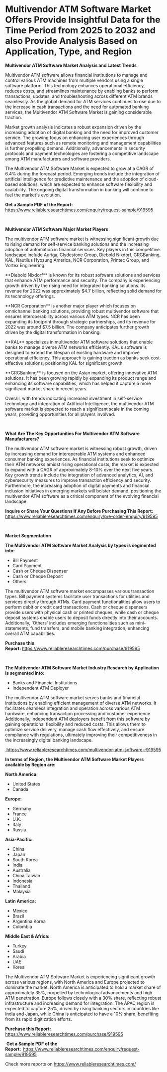 <p><h1>Multivendor ATM Software Market Offers Provide Insightful Data for the Time Period from 2025 to 2032 and also Provide Analysis Based on Application, Type, and Region</h1></p><p><strong>Multivendor ATM Software Market Analysis and Latest Trends</strong></p>
<p><p>Multivendor ATM software allows financial institutions to manage and control various ATM machines from multiple vendors using a single software platform. This technology enhances operational efficiency, reduces costs, and streamlines maintenance by enabling banks to perform transactions, updates, and troubleshooting across different ATM brands seamlessly. As the global demand for ATM services continues to rise due to the increase in cash transactions and the need for automated banking services, the Multivendor ATM Software Market is gaining considerable traction.</p><p>Market growth analysis indicates a robust expansion driven by the increasing adoption of digital banking and the need for improved customer service. The growing focus on enhancing user experiences through advanced features such as remote monitoring and management capabilities is further propelling demand. Additionally, advancements in security protocols and payment technologies are fostering a competitive landscape among ATM manufacturers and software providers.</p><p>The Multivendor ATM Software Market is expected to grow at a CAGR of 6.4% during the forecast period. Emerging trends include the integration of artificial intelligence for predictive maintenance and the adoption of cloud-based solutions, which are expected to enhance software flexibility and scalability. The ongoing digital transformation in banking will continue to fuel the market's evolution.</p></p>
<p><strong>Get a Sample PDF of the Report:&nbsp;</strong> <a href="https://www.reliableresearchtimes.com/enquiry/request-sample/919595?utm_campaign=3291&utm_medium=2&utm_source=Github&utm_content=ia&utm_term=07032025&utm_id=multivendor-atm-software">https://www.reliableresearchtimes.com/enquiry/request-sample/919595</a></p>
<p>&nbsp;</p>
<p><strong>Multivendor ATM Software Major Market Players</strong></p>
<p><p>The multivendor ATM software market is witnessing significant growth due to rising demand for self-service banking solutions and the increasing adoption of automation in financial services. Key players in this competitive landscape include Auriga, Clydestone Group, Diebold Nixdorf, GRGBanking, KAL, Nautilus Hyosung America, NCR Corporation, Printec Group, and Vortex Engineering.</p><p>**Diebold Nixdorf** is known for its robust software solutions and services that enhance ATM performance and security. The company is experiencing growth driven by the rising need for integrated banking solutions. Its revenue for 2022 was approximately $4.7 billion, reflecting solid demand for its technology offerings.</p><p>**NCR Corporation** is another major player which focuses on omnichannel banking solutions, providing robust multivendor software that ensures interoperability across various ATM types. NCR has been expanding its footprint through strategic partnerships, and its revenue for 2022 was around $7.5 billion. The company anticipates further growth driven by the digital transformation in banking.</p><p>**KAL** specializes in multivendor ATM software solutions that enable banks to manage diverse ATM networks efficiently. KAL's software is designed to extend the lifespan of existing hardware and improve operational efficiency. This approach is gaining traction as banks seek cost-effective solutions, positioning KAL for significant growth.</p><p>**GRGBanking** is focused on the Asian market, offering innovative ATM solutions. It has been growing rapidly by expanding its product range and enhancing its software capabilities, which has helped it capture a more significant market share in recent years.</p><p>Overall, with trends indicating increased investment in self-service technology and integration of Artificial Intelligence, the multivendor ATM software market is expected to reach a significant scale in the coming years, providing opportunities for all players involved.</p></p>
<p>&nbsp;</p>
<p><strong>What Are The Key Opportunities For Multivendor ATM Software Manufacturers?</strong></p>
<p><p>The multivendor ATM software market is witnessing robust growth, driven by increasing demand for interoperable ATM systems and enhanced consumer banking experiences. As financial institutions seek to optimize their ATM networks amidst rising operational costs, the market is expected to expand with a CAGR of approximately 8-10% over the next five years. Key growth trends include the integration of advanced analytics, AI, and cybersecurity measures to improve transaction efficiency and security. Furthermore, the increasing adoption of digital payments and financial inclusion initiatives in emerging markets will bolster demand, positioning the multivendor ATM software as a critical component of the evolving financial landscape.</p></p>
<p><strong>Inquire or Share Your Questions If Any Before Purchasing This Report:</strong> <a href="https://www.reliableresearchtimes.com/enquiry/pre-order-enquiry/919595?utm_campaign=3291&utm_medium=2&utm_source=Github&utm_content=ia&utm_term=07032025&utm_id=multivendor-atm-software">https://www.reliableresearchtimes.com/enquiry/pre-order-enquiry/919595</a></p>
<p>&nbsp;</p>
<p><strong>Market Segmentation</strong></p>
<p><strong>The Multivendor ATM Software Market Analysis by types is segmented into:</strong></p>
<p><ul><li>Bill Payment</li><li>Card Payment</li><li>Cash or Cheque Dispenser</li><li>Cash or Cheque Deposit</li><li>Others</li></ul></p>
<p><p>The multivendor ATM software market encompasses various transaction types. Bill payment systems facilitate user transactions for utilities and services directly through ATMs. Card payment functionalities allow users to perform debit or credit card transactions. Cash or cheque dispensers provide users with physical cash or printed cheques, while cash or cheque deposit systems enable users to deposit funds directly into their accounts. Additionally, 'Others' includes emerging functionalities such as mini-statements, fund transfers, and mobile banking integration, enhancing overall ATM capabilities.</p></p>
<p><strong>Purchase this Report:&nbsp;</strong><a href="https://www.reliableresearchtimes.com/purchase/919595?utm_campaign=3291&utm_medium=2&utm_source=Github&utm_content=ia&utm_term=07032025&utm_id=multivendor-atm-software">https://www.reliableresearchtimes.com/purchase/919595</a></p>
<p>&nbsp;</p>
<p><strong>The Multivendor ATM Software Market Industry Research by Application is segmented into:</strong></p>
<p><ul><li>Banks and Financial Institutions</li><li>Independent ATM Deployer</li></ul></p>
<p><p>The multivendor ATM software market serves banks and financial institutions by enabling efficient management of diverse ATM networks. It facilitates seamless integration and operation across various ATM hardware, enhancing transaction processing and customer experience. Additionally, independent ATM deployers benefit from this software by gaining operational flexibility and reduced costs. This allows them to optimize service delivery, manage cash flow effectively, and ensure compliance with regulations, ultimately improving their competitiveness in the increasingly digital banking landscape.</p></p>
<p><a href="https://www.reliableresearchtimes.com/multivendor-atm-software-r919595?utm_campaign=3291&utm_medium=2&utm_source=Github&utm_content=ia&utm_term=07032025&utm_id=multivendor-atm-software">&nbsp;https://www.reliableresearchtimes.com/multivendor-atm-software-r919595</a></p>
<p><strong>In terms of Region, the Multivendor ATM Software Market Players available by Region are:</strong></p>
<p>
    <p> <strong> North America: </strong>
        <ul>
            <li>United States</li>
            <li>Canada</li>
        </ul>
        </p> 
    <p> <strong> Europe: </strong>
        <ul>
            <li>Germany</li>
            <li>France</li>
            <li>U.K.</li>
            <li>Italy</li>
            <li>Russia</li>
        </ul>
        </p> 
    <p> <strong> Asia-Pacific: </strong>
        <ul>
            <li>China</li>
            <li>Japan</li>
            <li>South Korea</li>
            <li>India</li>
            <li>Australia</li>
            <li>China Taiwan</li>
            <li>Indonesia</li>
            <li>Thailand</li>
            <li>Malaysia</li>
        </ul>
        </p> 
    <p> <strong> Latin America: </strong>
        <ul>
            <li>Mexico</li>
            <li>Brazil</li>
            <li>Argentina Korea</li>
            <li>Colombia</li>
        </ul>
        </p> 
    <p> <strong> Middle East & Africa: </strong>
        <ul>
            <li>Turkey</li>
            <li>Saudi</li>
            <li>Arabia</li>
            <li>UAE</li>
            <li>Korea</li>
        </ul>
    </p>
    </p>
<p><p>The Multivendor ATM Software Market is experiencing significant growth across various regions, with North America and Europe projected to dominate the market. North America is anticipated to hold a market share of approximately 35%, propelled by technological advancements and high ATM penetration. Europe follows closely with a 30% share, reflecting robust infrastructure and increasing demand for integration. The APAC region is expected to capture 25%, driven by rising banking sectors in countries like India and Japan, while China is anticipated to have a 10% share, benefiting from its rapid digitization efforts.</p></p>
<p><strong>Purchase this Report: </strong><a href="https://www.reliableresearchtimes.com/purchase/919595?utm_campaign=3291&utm_medium=2&utm_source=Github&utm_content=ia&utm_term=07032025&utm_id=multivendor-atm-software">https://www.reliableresearchtimes.com/purchase/919595</a></p>
<p>&nbsp;<strong>Get a Sample PDF of the Report:&nbsp;&nbsp;</strong><a href="https://www.reliableresearchtimes.com/enquiry/request-sample/919595?utm_campaign=3291&utm_medium=2&utm_source=Github&utm_content=ia&utm_term=07032025&utm_id=multivendor-atm-software">https://www.reliableresearchtimes.com/enquiry/request-sample/919595</a></p>
<p><strong></strong></p>
<p>Check more reports on <a href="https://www.reliableresearchtimes.com/?utm_campaign=3291&utm_medium=2&utm_source=Github&utm_content=ia&utm_term=07032025&utm_id=multivendor-atm-software">https://www.reliableresearchtimes.com/</a></p>